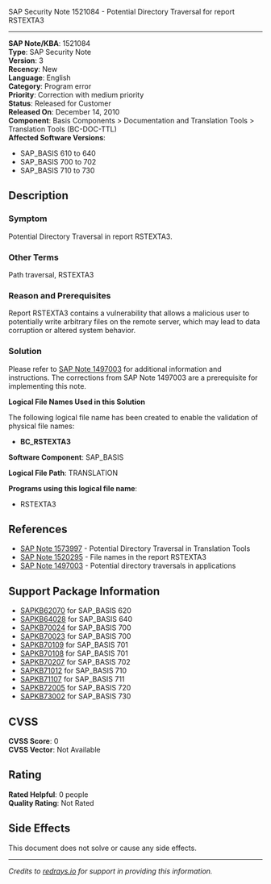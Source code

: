 SAP Security Note 1521084 - Potential Directory Traversal for report RSTEXTA3

---

**SAP Note/KBA**: 1521084  
**Type**: SAP Security Note  
**Version**: 3  
**Recency**: New  
**Language**: English  
**Category**: Program error  
**Priority**: Correction with medium priority  
**Status**: Released for Customer  
**Released On**: December 14, 2010  
**Component**: Basis Components > Documentation and Translation Tools > Translation Tools (BC-DOC-TTL)  
**Affected Software Versions**:
- SAP_BASIS 610 to 640
- SAP_BASIS 700 to 702
- SAP_BASIS 710 to 730

## Description

### Symptom
Potential Directory Traversal in report RSTEXTA3.

### Other Terms
Path traversal, RSTEXTA3

### Reason and Prerequisites
Report RSTEXTA3 contains a vulnerability that allows a malicious user to potentially write arbitrary files on the remote server, which may lead to data corruption or altered system behavior.

### Solution
Please refer to [SAP Note 1497003](https://me.sap.com/notes/1497003) for additional information and instructions. The corrections from SAP Note 1497003 are a prerequisite for implementing this note.

**Logical File Names Used in this Solution**

The following logical file name has been created to enable the validation of physical file names:

- **BC_RSTEXTA3**

**Software Component**: SAP_BASIS

**Logical File Path**: TRANSLATION

**Programs using this logical file name**:
- RSTEXTA3

## References
- [SAP Note 1573997](https://me.sap.com/notes/1573997) - Potential Directory Traversal in Translation Tools
- [SAP Note 1520295](https://me.sap.com/notes/1520295) - File names in the report RSTEXTA3
- [SAP Note 1497003](https://me.sap.com/notes/1497003) - Potential directory traversals in applications

## Support Package Information
- [SAPKB62070](https://me.sap.com/supportpackage/SAPKB62070) for SAP_BASIS 620
- [SAPKB64028](https://me.sap.com/supportpackage/SAPKB64028) for SAP_BASIS 640
- [SAPKB70024](https://me.sap.com/supportpackage/SAPKB70024) for SAP_BASIS 700
- [SAPKB70023](https://me.sap.com/supportpackage/SAPKB70023) for SAP_BASIS 700
- [SAPKB70109](https://me.sap.com/supportpackage/SAPKB70109) for SAP_BASIS 701
- [SAPKB70108](https://me.sap.com/supportpackage/SAPKB70108) for SAP_BASIS 701
- [SAPKB70207](https://me.sap.com/supportpackage/SAPKB70207) for SAP_BASIS 702
- [SAPKB71012](https://me.sap.com/supportpackage/SAPKB71012) for SAP_BASIS 710
- [SAPKB71107](https://me.sap.com/supportpackage/SAPKB71107) for SAP_BASIS 711
- [SAPKB72005](https://me.sap.com/supportpackage/SAPKB72005) for SAP_BASIS 720
- [SAPKB73002](https://me.sap.com/supportpackage/SAPKB73002) for SAP_BASIS 730

## CVSS
**CVSS Score**: 0  
**CVSS Vector**: Not Available

## Rating
**Rated Helpful**: 0 people  
**Quality Rating**: Not Rated

## Side Effects
This document does not solve or cause any side effects.

---

*Credits to [redrays.io](https://redrays.io) for support in providing this information.*